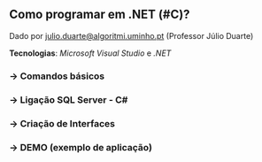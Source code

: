## Como programar em .NET (#C)?

Dado por julio.duarte@algoritmi.uminho.pt (Professor Júlio Duarte)

__Tecnologias__: _Microsoft Visual Studio_ e _.NET_

### -> Comandos básicos

### -> Ligação SQL Server - C#

### -> Criação de Interfaces

### -> DEMO (exemplo de aplicação)
